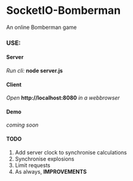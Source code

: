 # SocketIO-Bomberman
An online Bomberman game

### USE: ###
#### Server ####
_Run cli:_ **node server.js**

#### Client ####
_Open_ **http://localhost:8080** _in a webbrowser_

#### Demo ####
_coming soon_

#### TODO ####
1. Add server clock to synchronise calculations
2. Synchronise explosions
3. Limit requests
4. As always, **IMPROVEMENTS**
